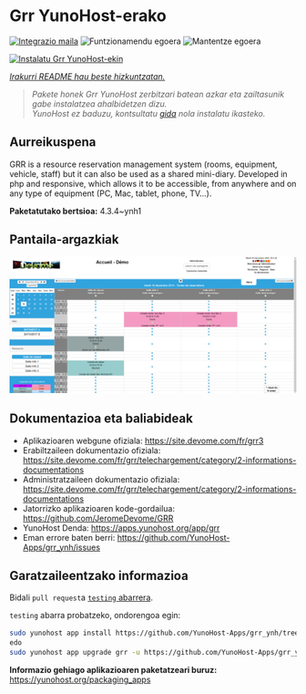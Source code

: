 <!--
Ohart ongi: README hau automatikoki sortu da <https://github.com/YunoHost/apps/tree/master/tools/readme_generator>ri esker
EZ editatu eskuz.
-->

# Grr YunoHost-erako

[![Integrazio maila](https://dash.yunohost.org/integration/grr.svg)](https://dash.yunohost.org/appci/app/grr) ![Funtzionamendu egoera](https://ci-apps.yunohost.org/ci/badges/grr.status.svg) ![Mantentze egoera](https://ci-apps.yunohost.org/ci/badges/grr.maintain.svg)

[![Instalatu Grr YunoHost-ekin](https://install-app.yunohost.org/install-with-yunohost.svg)](https://install-app.yunohost.org/?app=grr)

*[Irakurri README hau beste hizkuntzatan.](./ALL_README.md)*

> *Pakete honek Grr YunoHost zerbitzari batean azkar eta zailtasunik gabe instalatzea ahalbidetzen dizu.*  
> *YunoHost ez baduzu, kontsultatu [gida](https://yunohost.org/install) nola instalatu ikasteko.*

## Aurreikuspena

GRR is a resource reservation management system (rooms, equipment, vehicle, staff) but it can also be used as a shared mini-diary. Developed in php and responsive, which allows it to be accessible, from anywhere and on any type of equipment (PC, Mac, tablet, phone, TV...).


**Paketatutako bertsioa:** 4.3.4~ynh1

## Pantaila-argazkiak

![Grr(r)en pantaila-argazkia](./doc/screenshots/home.png)

## Dokumentazioa eta baliabideak

- Aplikazioaren webgune ofiziala: <https://site.devome.com/fr/grr3>
- Erabiltzaileen dokumentazio ofiziala: <https://site.devome.com/fr/grr/telechargement/category/2-informations-documentations>
- Administratzaileen dokumentazio ofiziala: <https://site.devome.com/fr/grr/telechargement/category/2-informations-documentations>
- Jatorrizko aplikazioaren kode-gordailua: <https://github.com/JeromeDevome/GRR>
- YunoHost Denda: <https://apps.yunohost.org/app/grr>
- Eman errore baten berri: <https://github.com/YunoHost-Apps/grr_ynh/issues>

## Garatzaileentzako informazioa

Bidali `pull request`a [`testing` abarrera](https://github.com/YunoHost-Apps/grr_ynh/tree/testing).

`testing` abarra probatzeko, ondorengoa egin:

```bash
sudo yunohost app install https://github.com/YunoHost-Apps/grr_ynh/tree/testing --debug
edo
sudo yunohost app upgrade grr -u https://github.com/YunoHost-Apps/grr_ynh/tree/testing --debug
```

**Informazio gehiago aplikazioaren paketatzeari buruz:** <https://yunohost.org/packaging_apps>
